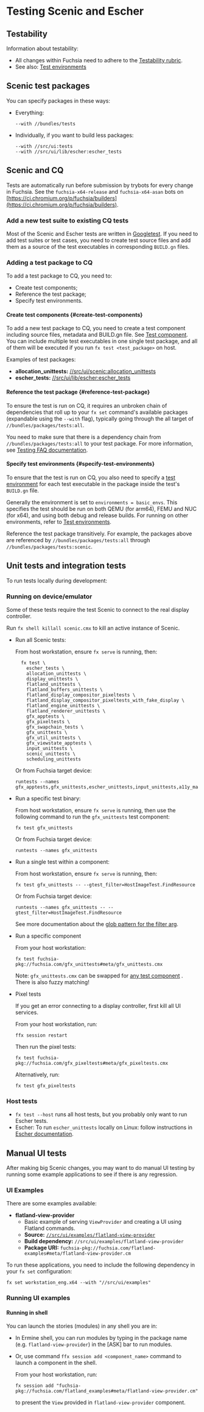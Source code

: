 # Testing Scenic and Escher

## Testability

Information about testability:

* All changes within Fuchsia need to adhere to the [Testability rubric](/docs/development/testing/testability_rubric.md).
* See also: [Test environments](/docs/contribute/testing/environments.md)

## Scenic test packages

You can specify packages in these ways:

* Everything:

  ```
  --with //bundles/tests
  ```

* Individually, if you want to build less packages:

  ```
  --with //src/ui:tests
  --with //src/ui/lib/escher:escher_tests
  ```

## Scenic and CQ

Tests are automatically run before submission by trybots for every change in
Fuchsia. See the `fuchsia-x64-release` and `fuchsia-x64-asan` bots on
[https://ci.chromium.org/p/fuchsia/builders](https://ci.chromium.org/p/fuchsia/builders).

### Add a new test suite to existing CQ tests

Most of the Scenic and Escher tests are written in
[Googletest](https://github.com/google/googletest/).
If you need to add test suites or test cases, you need to create test source files and add
them as a source of the test executables in corresponding `BUILD.gn` files.

### Adding a test package to CQ

To add a test package to CQ, you need to:

* Create test components;
* Reference the test package;
* Specify test environments.

#### Create test components {#create-test-components}

To add a new test package to CQ, you need to create a test component including source files,
metadata and BUILD.gn file. See
[Test component](/docs/development/testing/components/test_component.md).
You can include multiple test executables in one single test package, and all of them will be
executed if you run `fx test <test_package>` on host.

Examples of test packages:

- **allocation_unittests:** [//src/ui/scenic:allocation_unittests](/src/ui/scenic/BUILD.gn)
- **escher_tests:** [//src/ui/lib/escher:escher_tests](/src/ui/lib/escher/BUILD.gn)

#### Reference the test package {#reference-test-package}

To ensure the test is run on CQ, it requires an unbroken chain of dependencies that roll up to your
`fx set` command's available packages (expandable using the `--with` flag), typically
going through the all target of `//bundles/packages/tests:all`.

You need to make sure that there is a dependency chain from `//bundles/packages/tests:all` to
your test package. For more information, see
[Testing FAQ documentation](/docs/development/testing/faq.md#q_what-ensures-it-is-run).

#### Specify test environments {#specify-test-environments}

To ensure that the test is run on CQ, you also need to specify a
[test environment](/docs/contribute/testing/environments.md)
for each test executable in the package inside the test's `BUILD.gn` file.

Generally the environment is set to `environments = basic_envs`.
This specifies the test should be run on both QEMU (for arm64), FEMU and NUC (for x64), and using
both debug and release builds. For running on other environments, refer to
[Test environments](/docs/contribute/testing/environments.md).

Reference the test package transitively. For example, the packages above are
referenced by `//bundles/packages/tests:all` through `//bundles/packages/tests:scenic`.

## Unit tests and integration tests

To run tests locally during development:

### Running on device/emulator

Some of these tests require the test Scenic to connect to the real display controller.

Run `fx shell killall scenic.cmx` to kill an active instance of Scenic.

* Run all Scenic tests:

  From host workstation, ensure `fx serve` is running, then:

  ```
    fx test \
      escher_tests \
      allocation_unittests \
      display_unittests \
      flatland_unittests \
      flatland_buffers_unittests \
      flatland_display_compositor_pixeltests \
      flatland_display_compositor_pixeltests_with_fake_display \
      flatland_engine_unittests \
      flatland_renderer_unittests \
      gfx_apptests \
      gfx_pixeltests \
      gfx_swapchain_tests \
      gfx_unittests \
      gfx_util_unittests \
      gfx_viewstate_apptests \
      input_unittests \
      scenic_unittests \
      scheduling_unittests
  ```

  Or from Fuchsia target device:

  ```
  runtests --names gfx_apptests,gfx_unittests,escher_unittests,input_unittests,a11y_manager_apptests
  ```

* Run a specific test binary:

  From host workstation, ensure `fx serve` is running, then use the following
  command to run the `gfx_unittests` test component:

  ```
  fx test gfx_unittests
  ```

  Or from Fuchsia target device:

  ```
  runtests --names gfx_unittests
  ```

* Run a single test within a component:

  From host workstation, ensure `fx serve` is running, then:

  ```
  fx test gfx_unittests -- --gtest_filter=HostImageTest.FindResource
  ```

  Or from Fuchsia target device:

  ```
  runtests --names gfx_unittests -- --gtest_filter=HostImageTest.FindResource
  ```

  See more documentation about the [glob pattern for the filter arg](https://github.com/google/googletest/blob/HEAD/docs/advanced.md).

* Run a specific component

  From your host workstation:

  ```
  fx test fuchsia-pkg://fuchsia.com/gfx_unittests#meta/gfx_unittests.cmx
  ```

  Note: `gfx_unittests.cmx` can be swapped for [any test component](/src/ui/scenic/BUILD.gn) . There is also fuzzy matching!

* Pixel tests

  If you get an error connecting to a display controller, first kill all UI services.

  From your host workstation, run:

  ```
  ffx session restart
  ```

  Then run the pixel tests:

  ```
  fx test fuchsia-pkg://fuchsia.com/gfx_pixeltests#meta/gfx_pixeltests.cmx
  ```

  Alternatively, run:

  ```
  fx test gfx_pixeltests
  ```

### Host tests

  * `fx test --host` runs all host tests, but you probably only want to run Escher tests.
  *  Escher: To run `escher_unittests` locally on Linux: follow instructions in
     [Escher documentation](/docs/development/graphics/escher/concepts/building.md).

## Manual UI tests

After making big Scenic changes, you may want to do manual UI testing by running some example
applications to see if there is any regression.

### UI Examples

There are some examples available:

* **flatland-view-provider**
  - Basic example of serving `ViewProvider` and creating a UI using Flatland commands.
  - **Source:** [`//src/ui/examples/flatland-view-provider`](/src/ui/examples/flatland-view-provider)
  - **Build dependency:** `//src/ui/examples/flatland-view-provider`
  - **Package URI:** `fuchsia-pkg://fuchsia.com/flatland-examples#meta/flatland-view-provider.cm`

To run these applications, you need to include the following dependency in your `fx set`
configuration:

```shell
fx set workstation_eng.x64 --with "//src/ui/examples"
```

### Running UI examples

#### Running in shell

You can launch the stories (modules) in any shell you are in:

* In Ermine shell, you can run modules by typing in the package name (e.g. `flatland-view-provider`) in the [ASK] bar to run modules.

* Or, use command `ffx session add <component_name>` command to launch a component in the shell.

  From your host workstation, run:

  ```shell
  fx session add "fuchsia-pkg://fuchsia.com/flatland_examples#meta/flatland-view-provider.cm"
  ```

  to present the `View` provided in `flatland-view-provider` component.

<!-- Reference links -->

[run_fuchsia_tests]: /docs/development/testing/run_fuchsia_tests.md
